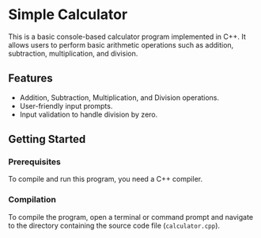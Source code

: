# Simple Calculator

This is a basic console-based calculator program implemented in C++. It allows users to perform basic arithmetic operations such as addition, subtraction, multiplication, and division.

## Features

- Addition, Subtraction, Multiplication, and Division operations.
- User-friendly input prompts.
- Input validation to handle division by zero.

## Getting Started

### Prerequisites

To compile and run this program, you need a C++ compiler. 

### Compilation

To compile the program, open a terminal or command prompt and navigate to the directory containing the source code file (`calculator.cpp`).
